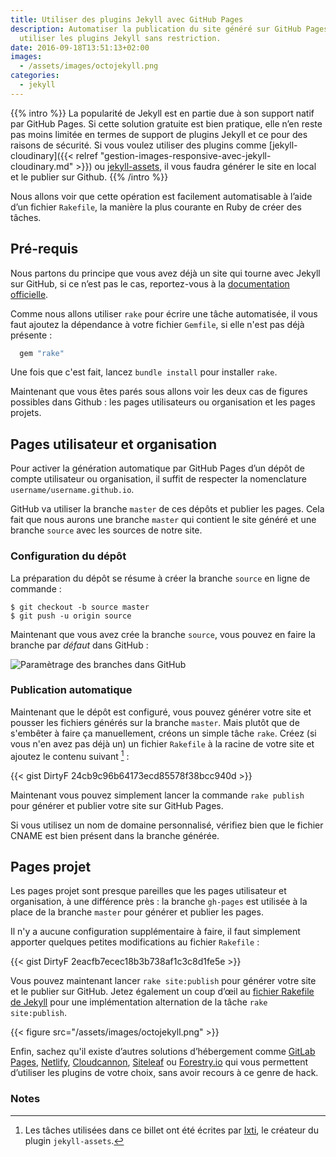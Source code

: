 ```yaml
---
title: Utiliser des plugins Jekyll avec GitHub Pages
description: Automatiser la publication du site généré sur GitHub Pages pour pouvoir
  utiliser les plugins Jekyll sans restriction.
date: 2016-09-18T13:51:13+02:00
images:
  - /assets/images/octojekyll.png
categories:
  - jekyll
---
```


{{% intro %}}
La popularité de Jekyll est en partie due à son support natif par GitHub Pages.
Si cette solution gratuite est bien pratique, elle n’en reste pas moins limitée
en termes de support de plugins Jekyll et ce pour des raisons de sécurité. Si
vous voulez utiliser des plugins comme [jekyll-cloudinary]({{< relref
"gestion-images-responsive-avec-jekyll-cloudinary.md" >}}) ou
[jekyll-assets](https://github.com/jekyll/jekyll-assets), il vous faudra générer
le site en local et le publier sur Github.
{{% /intro %}}

Nous allons voir que cette opération est facilement automatisable à l’aide d’un
fichier `Rakefile`, la manière la plus courante en Ruby de créer des tâches.

## Pré-requis

Nous partons du principe que vous avez déjà un site qui tourne avec Jekyll sur
GitHub, si ce n’est pas le cas, reportez-vous à la [documentation
officielle](https://help.github.com/articles/using-jekyll-as-a-static-site-generator-with-github-pages/).

Comme nous allons utiliser `rake` pour écrire une tâche automatisée, il vous
faut ajoutez la dépendance à votre fichier `Gemfile`, si elle n'est pas déjà
présente :

```ruby
  gem "rake"
```

Une fois que c'est fait, lancez `bundle install` pour installer `rake`.

Maintenant que vous êtes parés sous allons voir les deux cas de figures
possibles dans Github : les pages utilisateurs ou organisation et les pages
projets.

## Pages utilisateur et organisation

Pour activer la génération automatique par GitHub Pages d’un dépôt de compte
utilisateur ou organisation, il suffit de respecter la nomenclature
`username/username.github.io`.

GitHub va utiliser la branche `master` de ces dépôts et publier les pages. Cela
fait que nous aurons une branche `master` qui contient le site généré et une
branche `source` avec les sources de notre site.

### Configuration du dépôt

La préparation du dépôt se résume à créer la branche `source` en ligne de
commande :

```
$ git checkout -b source master
$ git push -u origin source
```

Maintenant que vous avez crée la branche `source`, vous pouvez en faire la
branche par _défaut_ dans GitHub :

![Paramètrage des branches dans GitHub](/assets/images/default-branch-github.png)

### Publication automatique

Maintenant que le dépôt est configuré, vous pouvez générer votre site et pousser
les fichiers générés sur la branche `master`. Mais plutôt que de s'embêter à
faire ça manuellement, créons un simple tâche `rake`. Créez (si vous n'en avez
pas déjà un) un fichier `Rakefile` à la racine de votre site et ajoutez le
contenu suivant [^1] :

{{< gist DirtyF 24cb9c96b64173ecd85578f38bcc940d >}}

Maintenant vous pouvez simplement lancer la commande `rake publish` pour générer
et publier votre site sur GitHub Pages.

Si vous utilisez un nom de domaine personnalisé, vérifiez bien que le fichier
CNAME est bien présent dans la branche générée.

## Pages projet

Les pages projet sont presque pareilles que les pages utilisateur et
organisation, à une différence près : la branche `gh-pages` est utilisée à la
place de la branche `master` pour générer et publier les pages.

Il n'y a aucune configuration supplémentaire à faire, il faut simplement
apporter quelques petites modifications au fichier `Rakefile` :

{{< gist DirtyF 2eacfb7ecec18b3b738af1c3c8d1fe5e >}}

Vous pouvez maintenant lancer `rake site:publish` pour générer votre site et le
publier sur GitHub. Jetez également un coup d’œil au [fichier Rakefile de
Jekyll][jekyll-rakefile] pour une implémentation alternation de la tâche `rake
site:publish`.

[jekyll-rakefile]: https://github.com/jekyll/jekyll/blob/master/rake/site.rake#L55

{{< figure src="/assets/images/octojekyll.png" >}}

Enfin, sachez qu'il existe d’autres solutions d’hébergement comme [GitLab
Pages](https://pages.gitlab.io/), [Netlify](https://www.netlify.com),
[Cloudcannon](http://cloudcannon.com), [Siteleaf](https://www.siteleaf.com/) ou
[Forestry.io](https://forestry.io/) qui vous permettent d’utiliser les plugins
de votre choix, sans avoir recours à ce genre de hack.

### Notes

[^1]: Les tâches utilisées dans ce billet ont été écrites par [Ixti](http://ixti.net/software/2013/01/28/using-jekyll-plugins-on-github-pages.html), le créateur du plugin `jekyll-assets`.
